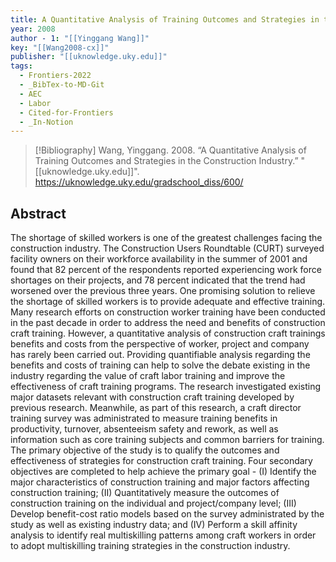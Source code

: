 ```yaml
---
title: A Quantitative Analysis of Training Outcomes and Strategies in the Construction Industry
year: 2008
author - 1: "[[Yinggang Wang]]"
key: "[[Wang2008-cx]]"
publisher: "[[uknowledge.uky.edu]]"
tags:
  - Frontiers-2022
  - _BibTex-to-MD-Git
  - AEC
  - Labor
  - Cited-for-Frontiers
  - _In-Notion
---
```


> [!Bibliography]
> Wang, Yinggang. 2008. “A Quantitative Analysis of Training Outcomes and Strategies in the Construction Industry.” "[[uknowledge.uky.edu]]". https://uknowledge.uky.edu/gradschool_diss/600/

## Abstract
The shortage of skilled workers is one of the greatest challenges facing the construction industry. The Construction Users Roundtable (CURT) surveyed facility owners on their workforce availability in the summer of 2001 and found that 82 percent of the respondents reported experiencing work force shortages on their projects, and 78 percent indicated that the trend had worsened over the previous three years. One promising solution to relieve the shortage of skilled workers is to provide adequate and effective training. Many research efforts on construction worker training have been conducted in the past decade in order to address the need and benefits of construction craft training. However, a quantitative analysis of construction craft trainings benefits and costs from the perspective of worker, project and company has rarely been carried out. Providing quantifiable analysis regarding the benefits and costs of training can help to solve the debate existing in the industry regarding the value of craft labor training and improve the effectiveness of craft training programs. The research investigated existing major datasets relevant with construction craft training developed by previous research. Meanwhile, as part of this research, a craft director training survey was administrated to measure training benefits in productivity, turnover, absenteeism safety and rework, as well as information such as core training subjects and common barriers for training. The primary objective of the study is to qualify the outcomes and effectiveness of strategies for construction craft training. Four secondary objectives are completed to help achieve the primary goal -  (I) Identify the major characteristics of construction training and major factors affecting construction training; (II) Quantitatively measure the outcomes of construction training on the individual and project/company level; (III) Develop benefit-cost ratio models based on the survey administrated by the study as well as existing industry data; and (IV) Perform a skill affinity analysis to identify real multiskilling patterns among craft workers in order to adopt multiskilling training strategies in the construction industry.